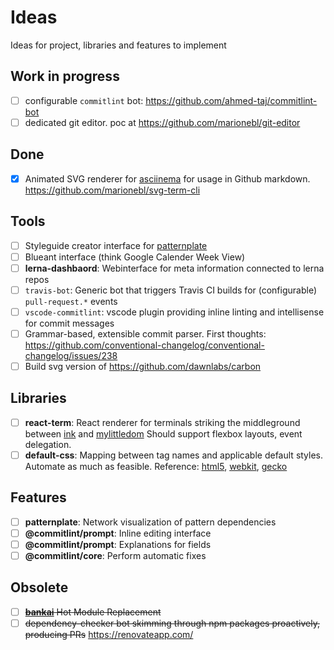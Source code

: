 # Ideas

Ideas for project, libraries and features to implement

## Work in progress
* [ ] configurable `commitlint` bot: https://github.com/ahmed-taj/commitlint-bot
* [ ] dedicated git editor. poc at https://github.com/marionebl/git-editor

## Done
* [x] Animated SVG renderer for [asciinema](https://github.com/asciinema/asciinema-player) for usage in Github markdown. https://github.com/marionebl/svg-term-cli

## Tools

* [ ] Styleguide creator interface for [patternplate](https://github.com/sinnerschrader/patternplate)
* [ ] Blueant interface (think Google Calender Week View)
* [ ] **lerna-dashbaord**: Webinterface for meta information connected to lerna repos
* [ ] `travis-bot`: Generic bot that triggers Travis CI builds for (configurable) `pull-request.*` events
* [ ] `vscode-commitlint`: vscode plugin providing inline linting and intellisense for commit messages
* [ ] Grammar-based, extensible commit parser. First thoughts: https://github.com/conventional-changelog/conventional-changelog/issues/238
* [ ] Build svg version of https://github.com/dawnlabs/carbon

## Libraries

* [ ] **react-term**: React renderer for terminals striking the middleground between [ink](https://github.com/vadimdemedes/ink) and [mylittledom](https://github.com/manaflair/mylittledom) Should support flexbox layouts, event delegation.
* [ ] **default-css**: Mapping between tag names and applicable default styles. Automate as much as feasible. Reference: [html5](https://www.w3.org/TR/html5/rendering.html#replaced-elements), [webkit](https://trac.webkit.org/browser/trunk/Source/WebCore/css/html.css), [gecko](https://dxr.mozilla.org/mozilla-central/source/layout/style/res/html.css)

## Features

* [ ] **patternplate**: Network visualization of pattern dependencies
* [ ] **@commitlint/prompt**: Inline editing interface
* [ ] **@commitlint/prompt**: Explanations for fields
* [ ] **@commitlint/core**: Perform automatic fixes

## Obsolete
* [ ] ~~[**bankai**](https://github.com/yoshuawuyts/bankai/issues/31) Hot Module Replacement~~
* [ ] ~~dependency-checker bot skimming through npm packages proactively, producing PRs~~ https://renovateapp.com/
